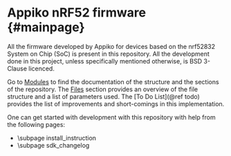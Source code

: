 Appiko nRF52 firmware           {#mainpage}
=====================

All the firmware developed by Appiko for devices based on the nrf52832 System on Chip (SoC) is present in this repository.
All the development done in this project, unless specifically mentioned otherwise, is BSD 3-Clause licenced.

Go to [Modules](modules.html) to find the documentation of the structure and the sections of the repository.
The [Files](files.html) section provides an overview of the file structure and a list of parameters used.
The [To Do List](@ref todo) provides the list of improvements and short-comings in this implementation.

One can get started with development with this repository with help from the following pages:
- \subpage install_instruction
- \subpage sdk_changelog
